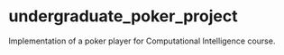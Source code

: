 # undergraduate_poker_project

Implementation of a poker player for Computational Intelligence course.
